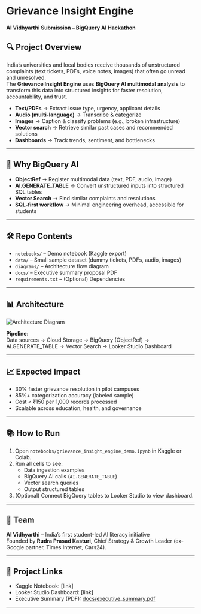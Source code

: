 # Grievance Insight Engine  
**AI Vidhyarthi Submission – BigQuery AI Hackathon**

## 🔍 Project Overview
India’s universities and local bodies receive thousands of unstructured complaints (text tickets, PDFs, voice notes, images) that often go unread and unresolved.  
The **Grievance Insight Engine** uses **BigQuery AI multimodal analysis** to transform this data into structured insights for faster resolution, accountability, and trust.

- **Text/PDFs** → Extract issue type, urgency, applicant details
- **Audio (multi-language)** → Transcribe & categorize
- **Images** → Caption & classify problems (e.g., broken infrastructure)
- **Vector search** → Retrieve similar past cases and recommended solutions
- **Dashboards** → Track trends, sentiment, and bottlenecks

---

## 🚀 Why BigQuery AI
- **ObjectRef** → Register multimodal data (text, PDF, audio, image)
- **AI.GENERATE_TABLE** → Convert unstructured inputs into structured SQL tables
- **Vector Search** → Find similar complaints and resolutions
- **SQL-first workflow** → Minimal engineering overhead, accessible for students

---

## 🛠️ Repo Contents
- `notebooks/` – Demo notebook (Kaggle export)
- `data/` – Small sample dataset (dummy tickets, PDFs, audio, images)
- `diagrams/` – Architecture flow diagram
- `docs/` – Executive summary proposal PDF
- `requirements.txt` – (Optional) Dependencies

---

## 📊 Architecture
![Architecture Diagram](diagrams/architecture_flow.png)

**Pipeline:**  
Data sources → Cloud Storage → BigQuery (ObjectRef) → AI.GENERATE_TABLE → Vector Search → Looker Studio Dashboard

---

## 📈 Expected Impact
- 30% faster grievance resolution in pilot campuses  
- 85%+ categorization accuracy (labeled sample)  
- Cost < ₹150 per 1,000 records processed  
- Scalable across education, health, and governance

---

## 📚 How to Run
1. Open `notebooks/grievance_insight_engine_demo.ipynb` in Kaggle or Colab.  
2. Run all cells to see:  
   - Data ingestion examples  
   - BigQuery AI calls (`AI.GENERATE_TABLE`)  
   - Vector search queries  
   - Output structured tables  
3. (Optional) Connect BigQuery tables to Looker Studio to view dashboard.

---

## 👥 Team
**AI Vidhyarthi** – India’s first student-led AI literacy initiative  
Founded by **Rudra Prasad Kasturi**, Chief Strategy & Growth Leader (ex-Google partner, Times Internet, Cars24).

---

## 🔗 Project Links
- Kaggle Notebook: [link]  
- Looker Studio Dashboard: [link]  
- Executive Summary (PDF): [docs/executive_summary.pdf](docs/executive_summary.pdf)  

---
